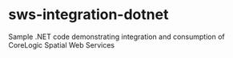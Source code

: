 sws-integration-dotnet
======================

Sample .NET code demonstrating integration and consumption of CoreLogic Spatial Web Services
